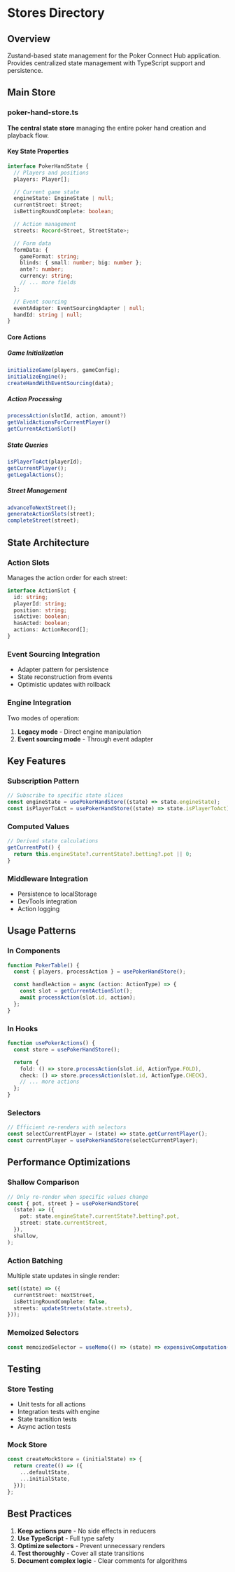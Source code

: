 # Stores Directory

## Overview

Zustand-based state management for the Poker Connect Hub application. Provides centralized state management with TypeScript support and persistence.

## Main Store

### poker-hand-store.ts

**The central state store** managing the entire poker hand creation and playback flow.

#### Key State Properties

```typescript
interface PokerHandState {
  // Players and positions
  players: Player[];

  // Current game state
  engineState: EngineState | null;
  currentStreet: Street;
  isBettingRoundComplete: boolean;

  // Action management
  streets: Record<Street, StreetState>;

  // Form data
  formData: {
    gameFormat: string;
    blinds: { small: number; big: number };
    ante?: number;
    currency: string;
    // ... more fields
  };

  // Event sourcing
  eventAdapter: EventSourcingAdapter | null;
  handId: string | null;
}
```

#### Core Actions

##### Game Initialization

```typescript
initializeGame(players, gameConfig);
initializeEngine();
createHandWithEventSourcing(data);
```

##### Action Processing

```typescript
processAction(slotId, action, amount?)
getValidActionsForCurrentPlayer()
getCurrentActionSlot()
```

##### State Queries

```typescript
isPlayerToAct(playerId);
getCurrentPlayer();
getLegalActions();
```

##### Street Management

```typescript
advanceToNextStreet();
generateActionSlots(street);
completeStreet(street);
```

## State Architecture

### Action Slots

Manages the action order for each street:

```typescript
interface ActionSlot {
  id: string;
  playerId: string;
  position: string;
  isActive: boolean;
  hasActed: boolean;
  actions: ActionRecord[];
}
```

### Event Sourcing Integration

- Adapter pattern for persistence
- State reconstruction from events
- Optimistic updates with rollback

### Engine Integration

Two modes of operation:

1. **Legacy mode** - Direct engine manipulation
2. **Event sourcing mode** - Through event adapter

## Key Features

### Subscription Pattern

```typescript
// Subscribe to specific state slices
const engineState = usePokerHandStore((state) => state.engineState);
const isPlayerToAct = usePokerHandStore((state) => state.isPlayerToAct);
```

### Computed Values

```typescript
// Derived state calculations
getCurrentPot() {
  return this.engineState?.currentState?.betting?.pot || 0;
}
```

### Middleware Integration

- Persistence to localStorage
- DevTools integration
- Action logging

## Usage Patterns

### In Components

```typescript
function PokerTable() {
  const { players, processAction } = usePokerHandStore();

  const handleAction = async (action: ActionType) => {
    const slot = getCurrentActionSlot();
    await processAction(slot.id, action);
  };
}
```

### In Hooks

```typescript
function usePokerActions() {
  const store = usePokerHandStore();

  return {
    fold: () => store.processAction(slot.id, ActionType.FOLD),
    check: () => store.processAction(slot.id, ActionType.CHECK),
    // ... more actions
  };
}
```

### Selectors

```typescript
// Efficient re-renders with selectors
const selectCurrentPlayer = (state) => state.getCurrentPlayer();
const currentPlayer = usePokerHandStore(selectCurrentPlayer);
```

## Performance Optimizations

### Shallow Comparison

```typescript
// Only re-render when specific values change
const { pot, street } = usePokerHandStore(
  (state) => ({
    pot: state.engineState?.currentState?.betting?.pot,
    street: state.currentStreet,
  }),
  shallow,
);
```

### Action Batching

Multiple state updates in single render:

```typescript
set((state) => ({
  currentStreet: nextStreet,
  isBettingRoundComplete: false,
  streets: updateStreets(state.streets),
}));
```

### Memoized Selectors

```typescript
const memoizedSelector = useMemo(() => (state) => expensiveComputation(state), [dependency]);
```

## Testing

### Store Testing

- Unit tests for all actions
- Integration tests with engine
- State transition tests
- Async action tests

### Mock Store

```typescript
const createMockStore = (initialState) => {
  return create(() => ({
    ...defaultState,
    ...initialState,
  }));
};
```

## Best Practices

1. **Keep actions pure** - No side effects in reducers
2. **Use TypeScript** - Full type safety
3. **Optimize selectors** - Prevent unnecessary renders
4. **Test thoroughly** - Cover all state transitions
5. **Document complex logic** - Clear comments for algorithms
